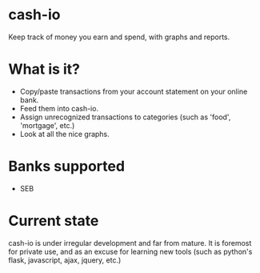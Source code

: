 # cash-io

Keep track of money you earn and spend, with graphs and reports.

# What is it?

* Copy/paste transactions from your account statement on your online bank.
* Feed them into cash-io.
* Assign unrecognized transactions to categories (such as 'food', 'mortgage', etc.)
* Look at all the nice graphs.

# Banks supported

* SEB

# Current state

cash-io is under irregular development and far from mature. It is foremost for
private use, and as an excuse for learning new tools (such as python's flask,
javascript, ajax, jquery, etc.)
